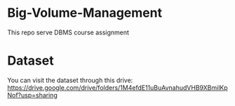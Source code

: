 # Big-Volume-Management
This repo serve DBMS course assignment

# Dataset
You can visit the dataset through this drive: https://drive.google.com/drive/folders/1M4efdE11uBuAvnahudVHB9XBmilKpNof?usp=sharing
